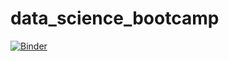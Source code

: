 # data_science_bootcamp

[![Binder](https://mybinder.org/badge_logo.svg)](https://mybinder.org/v2/gh/bdeng360/data_science_bootcamp/HEAD)
